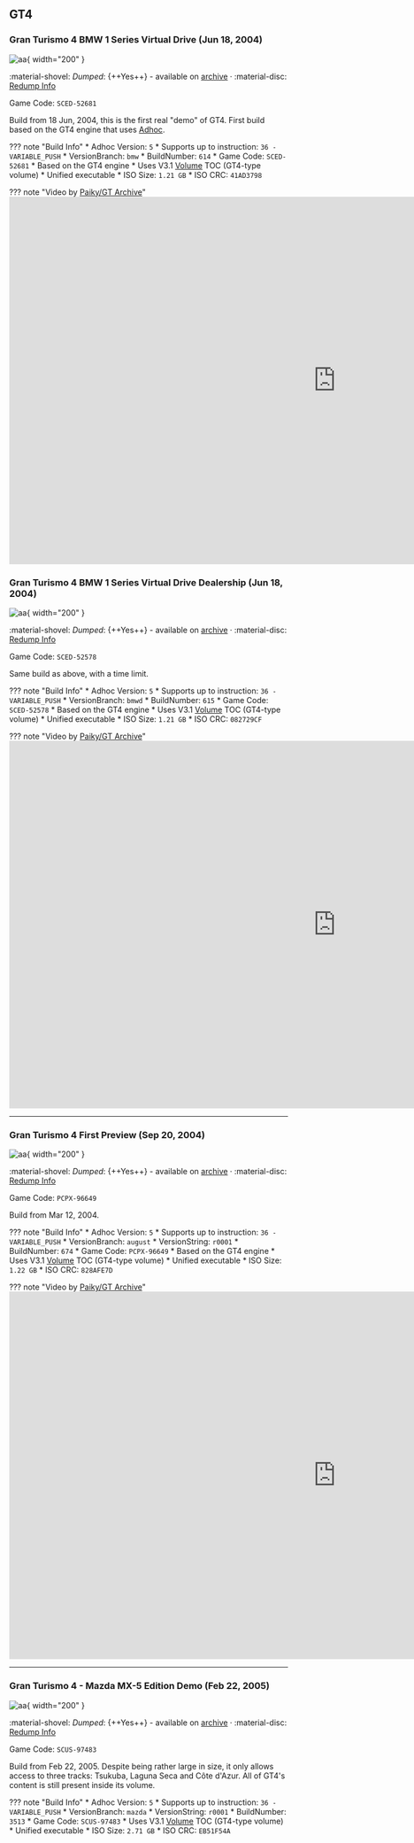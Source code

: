 ## GT4

### Gran Turismo 4 BMW 1 Series Virtual Drive (Jun 18, 2004)

![aa](../images/covers/gt4p_bmw_dealership.jpg){ width="200" }

:material-shovel: *Dumped*: {++Yes++} - available on [archive](https://archive.org/download/sony_playstation2_g/Gran%20Turismo%204%20%28Europe%29%20%28En%2CFr%2CDe%2CEs%2CIt%29%20%28BMW%201%20Series%20Virtual%20Drive%20Dealership%29.zip) · :material-disc: [Redump Info](http://redump.org/disc/70043/)

Game Code: `SCED-52681`

Build from 18 Jun, 2004, this is the first real "demo" of GT4. First build based on the GT4 engine that uses [Adhoc](../concepts/adhoc/adhoc.md).

??? note "Build Info"
    * Adhoc Version: `5`
    * Supports up to instruction: `36 - VARIABLE_PUSH`
    * VersionBranch: `bmw`
    * BuildNumber: `614`
    * Game Code: `SCED-52681`
    * Based on the GT4 engine
    * Uses V3.1 [Volume](../concepts/volume.md) TOC (GT4-type volume)
    * Unified executable
    * ISO Size: `1.21 GB`
    * ISO CRC: `41AD3798`

??? note "Video by [Paiky/GT Archive](https://www.youtube.com/@GTArchivePaiky)"
    <iframe width="1180" height="664" src="https://www.youtube.com/embed/dKi9vvwwXwM" title="Gran Turismo 4 BMW 1 Series Virtual Drive | SCED-52681 | 18 Jun, 2004" frameborder="0" allow="accelerometer; autoplay; clipboard-write; encrypted-media; gyroscope; picture-in-picture; web-share" allowfullscreen></iframe>

### Gran Turismo 4 BMW 1 Series Virtual Drive Dealership (Jun 18, 2004)

![aa](../images/covers/gt4p_bmw_dealership.jpg){ width="200" }

:material-shovel: *Dumped*: {++Yes++} - available on [archive](https://archive.org/download/sony_playstation2_g/Gran%20Turismo%204%20%28Europe%29%20%28En%2CFr%2CDe%2CEs%2CIt%29%20%28BMW%201%20Series%20Virtual%20Drive%20Dealership%29.zip) · :material-disc: [Redump Info](http://redump.org/disc/70043/)

Game Code: `SCED-52578`

Same build as above, with a time limit.

??? note "Build Info"
    * Adhoc Version: `5`
    * Supports up to instruction: `36 - VARIABLE_PUSH`
    * VersionBranch: `bmwd`
    * BuildNumber: `615`
    * Game Code: `SCED-52578`
    * Based on the GT4 engine
    * Uses V3.1 [Volume](../concepts/volume.md) TOC (GT4-type volume)
    * Unified executable
    * ISO Size: `1.21 GB`
    * ISO CRC: `082729CF`

??? note "Video by [Paiky/GT Archive](https://www.youtube.com/@GTArchivePaiky)"
    <iframe width="1180" height="664" src="https://www.youtube.com/embed/VxjN_30_95U?list=PLXiAEH9wPLwup_xJd3xgorb4ZPzHXcFXF" title="Gran Turismo 4 BMW 1 Series Virtual Drive Dealership | SCED-52578 | 18 Jun, 2004" frameborder="0" allow="accelerometer; autoplay; clipboard-write; encrypted-media; gyroscope; picture-in-picture; web-share" allowfullscreen></iframe>

---

### Gran Turismo 4 First Preview (Sep 20, 2004)

![aa](../images/covers/gt4p_bmw.jpg){ width="200" }

:material-shovel: *Dumped*: {++Yes++} - available on [archive](https://archive.org/details/gt4firstpreview) · :material-disc: [Redump Info](http://redump.org/disc/41243/)

Game Code: `PCPX-96649`

Build from Mar 12, 2004.

??? note "Build Info"
    * Adhoc Version: `5`
    * Supports up to instruction: `36 - VARIABLE_PUSH`
    * VersionBranch: `august`
    * VersionString: `r0001`
    * BuildNumber: `674`
    * Game Code: `PCPX-96649`
    * Based on the GT4 engine
    * Uses V3.1 [Volume](../concepts/volume.md) TOC (GT4-type volume)
    * Unified executable
    * ISO Size: `1.22 GB`
    * ISO CRC: `828AFE7D`

??? note "Video by [Paiky/GT Archive](https://www.youtube.com/@GTArchivePaiky)"
    <iframe width="1180" height="664" src="https://www.youtube.com/embed/dKi9vvwwXwM" title="Gran Turismo 4 BMW 1 Series Virtual Drive | SCED-52681 | 18 Jun, 2004" frameborder="0" allow="accelerometer; autoplay; clipboard-write; encrypted-media; gyroscope; picture-in-picture; web-share" allowfullscreen></iframe>

---

### Gran Turismo 4 - Mazda MX-5 Edition Demo (Feb 22, 2005)

![aa](../images/covers/gt4_mazda.png){ width="200" }

:material-shovel: *Dumped*: {++Yes++} - available on [archive](https://archive.org/details/gt4firstpreview) · :material-disc: [Redump Info](http://redump.org/disc/41243/)

Game Code: `SCUS-97483`

Build from Feb 22, 2005. Despite being rather large in size, it only allows access to three tracks: Tsukuba, Laguna Seca and Côte d'Azur. All of GT4's content is still present inside its volume.

??? note "Build Info"
    * Adhoc Version: `5`
    * Supports up to instruction: `36 - VARIABLE_PUSH`
    * VersionBranch: `mazda`
    * VersionString: `r0001`
    * BuildNumber: `3513`
    * Game Code: `SCUS-97483`
    * Uses V3.1 [Volume](../concepts/volume.md) TOC (GT4-type volume)
    * Unified executable
    * ISO Size: `2.71 GB`
    * ISO CRC: `EB51F54A`